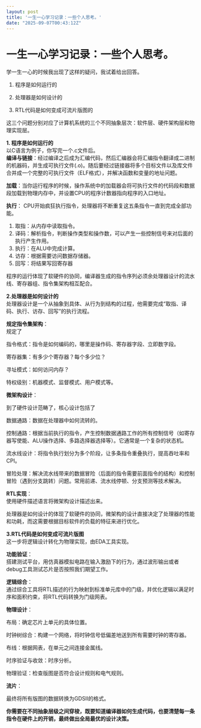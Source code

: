 ```yaml
---
layout: post
title: '一生一心学习记录：一些个人思考。'
date: "2025-09-07T00:43:12Z"
---
```

一生一心学习记录：一些个人思考。
================

学一生一心的时候我出现了这样的疑问，我试着给出回答。

1.  程序是如何运行的
    
2.  处理器是如何设计的
    
3.  RTL代码是如何变成可流片版图的
    

这三个问题分别对应了计算机系统的三个不同抽象层次：软件层、硬件架构层和物理实现层。

**1\. 程序是如何运行的**  
以C语言为例子，你写完一个.c文件后。  
**编译与链接**：经过编译之后成为汇编代码，然后汇编器会将汇编指令翻译成二进制的机器码，并生成可执行文件(.o)。随后要经过链接器将多个目标文件以及库文件合并成一个完整的可执行文件（ELF格式），并解决函数和变量的地址问题。

**加载**：当你运行程序的时候，操作系统中的加载器会将可执行文件的代码段和数据段加载到物理内存中，并设置CPU的程序计数器指向程序的入口地址。

**执行**： CPU开始疯狂执行指令，处理器将不断重复这五条指令一直到完成全部功能。

1.  取指：从内存中读取指令。
2.  译码：解析指令，判断操作类型和操作数，可以产生一些控制信号来对后面的执行产生作用。
3.  执行：在ALU中完成计算。
4.  访存：根据需要访问数据存储器。
5.  回写：将结果写回寄存器

程序的运行体现了软硬件的协同，编译器生成的指令序列必须余处理器设计的流水线、寄存器组、指令集架构相互配合。

**2.处理器是如何设计的**  
处理器设计是一个从抽象到具体、从行为到结构的过程，他需要完成“取指、译码、执行、访存、回写”的执行流程。

**规定指令集架构**：  
规定了

指令格式：指令是如何编码的，哪里是操作码、寄存器字段、立即数字段。

寄存器集：有多少个寄存器？每个多少位？

寻址模式：如何访问内存？

特权级别：机器模式、监督模式、用户模式等。

**微架构设计**：

到了硬件设计范畴了，核心设计包括了

数据通路：数据在处理器中如何流转的。

控制通路：根据当前执行的指令，产生控制数据通路工作的所有控制信号（如寄存器写使能、ALU操作选择、多路选择器选择等）。它通常是一个复杂的状态机。

流水线设计：将指令执行划分为多个阶段，让多条指令重叠执行，提高吞吐率和CPI。

冒险处理：解决流水线带来的数据冒险（后面的指令需要前面指令的结构）和控制冒险（遇到分支跳转）问题。常用前递、流水线停顿、分支预测等技术解决。

**RTL实现**：  
使用硬件描述语言将微架构设计描述出来。

处理器是如何设计的体现了软硬件的协同，微架构的设计直接决定了处理器的性能和功耗，而这需要根据目标软件的负载的特征来进行优化。

**3.RTL代码是如何变成可流片版图**  
这一步将逻辑设计转化为物理实现，由EDA工具实现。

**功能验证**：  
搭建测试平台，用仿真器模拟电路在输入激励下的行为，通过波形输出或者debug工具测试芯片是否按照我们期望工作。

**逻辑综合**：  
通过综合工具将RTL描述的行为映射到标准单元库中的门级，并优化逻辑以满足时序和面积约束，将RTL代码转换为门级网表。

**物理设计**：

布局：确定芯片上单元的具体位置。

时钟树综合：构建一个网络，将时钟信号低偏差地送到所有需要时钟的寄存器。

布线：根据网表，在单元之间连接金属线。

时序验证与收敛：时序分析。

物理验证：检查版图是否符合设计规则和电气规则。

**流片**：

最终将所有版图的数据转换为GDSⅡ的格式。

**你需要在不同抽象层级之间穿梭，既要知道编译器如何生成代码，也要清楚每一条指令在硬件上的开销，最终做出全局最优的设计决策。**
